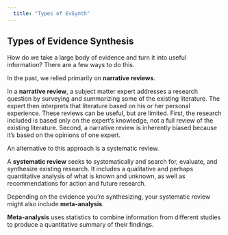 ```yaml
---
  title: "Types of EvSynth"
---
```


## Types of Evidence Synthesis



How do we take a large body of evidence and turn it into useful information?  There are a few ways to do this.

In the past, we relied primarily on **narrative reviews**. 

In a **narrative review**, a subject matter expert addresses a research question by surveying and summarizing some of the existing literature. The expert then interprets that literature based on his or her personal experience. These reviews can be useful, but are limited. First, the research included is based only on the expert’s knowledge, not a full review of the existing literature. Second, a narrative review is inherently biased because it’s based on the opinions of one expert. 

An alternative to this approach is a systematic review.

A **systematic review** seeks to systematically and search for, evaluate, and synthesize existing research. It includes a qualitative and perhaps quantitative analysis of what is known and unknown, as well as recommendations for action and future research.

Depending on the evidence you’re synthesizing, your systematic review might also include **meta-analysis**.  

**Meta-analysis** uses statistics to combine information from different studies to produce a quantitative summary of their findings. 